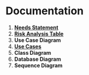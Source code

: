 # Documentation


1. **[Needs Statement](https://github.com/Android-2020-Project/Documentation/blob/main/needs_statement.md)**
2. **[Risk Analysis Table](https://github.com/Android-2020-Project/Documentation/blob/main/risk_analysis_table.md)**
3. **Use Case Diagram**
4. **[Use Cases](https://github.com/Android-2020-Project/Documentation/blob/main/use_cases.md)**
5. **Class Diagram**
6. **Database Diagram**
7. **Sequence Diagram**
